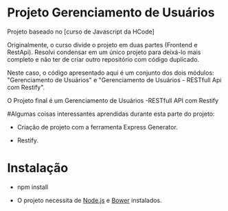 # Projeto Gerenciamento de Usuários

Projeto baseado no [curso de Javascript da HCode]

Originalmente, o curso divide o projeto em duas partes (Frontend e RestApi). Resolvi condensar em um único projeto para deixá-lo mais completo e não ter de criar outro repositório com código duplicado.

Neste caso, o código apresentado aqui é um conjunto dos dois módulos: "Gerenciamento de Usuários" e "Gerenciamento de Usuários - RESTfull Api com Restify".

O Projeto final é um Gerenciamento de Usuários -RESTfull API com Restify

#Algumas coisas interessantes aprendidas durante esta parte do projeto:

- Criação de projeto com a ferramenta Express Generator.

- Restify.

# Instalação 

- npm install

- O projeto necessita de [Node.js](https://nodejs.org/) e [Bower](https://bower.io/) instalados.
